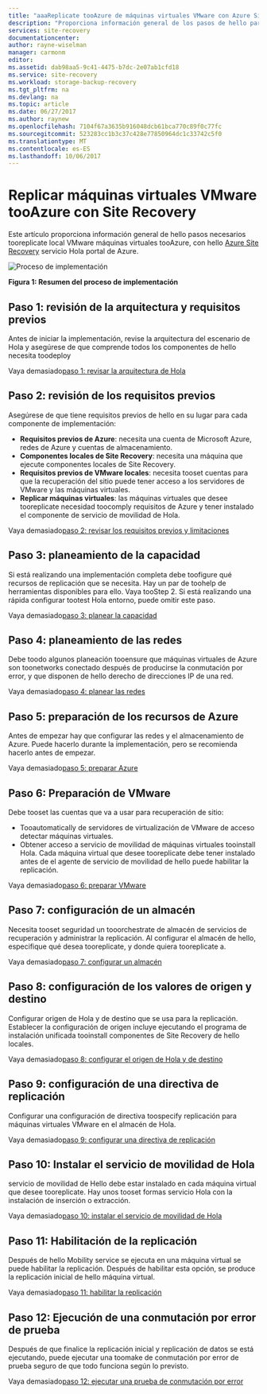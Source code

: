 ```yaml
---
title: "aaaReplicate tooAzure de máquinas virtuales VMware con Azure Site Recovery | Documentos de Microsoft"
description: "Proporciona información general de los pasos de hello para la replicación de las cargas de trabajo que se ejecutan en máquinas virtuales VMware tooAzure"
services: site-recovery
documentationcenter: 
author: rayne-wiselman
manager: carmonm
editor: 
ms.assetid: dab98aa5-9c41-4475-b7dc-2e07ab1cfd18
ms.service: site-recovery
ms.workload: storage-backup-recovery
ms.tgt_pltfrm: na
ms.devlang: na
ms.topic: article
ms.date: 06/27/2017
ms.author: raynew
ms.openlocfilehash: 7104f67a3635b916048dcb61bca770c89f0c77fc
ms.sourcegitcommit: 523283cc1b3c37c428e77850964dc1c33742c5f0
ms.translationtype: MT
ms.contentlocale: es-ES
ms.lasthandoff: 10/06/2017
---
```

# <a name="replicate-vmware-vms-tooazure-with-site-recovery"></a>Replicar máquinas virtuales VMware tooAzure con Site Recovery

Este artículo proporciona información general de hello pasos necesarios tooreplicate local VMware máquinas virtuales tooAzure, con hello [Azure Site Recovery](site-recovery-overview.md) servicio Hola portal de Azure.


![Proceso de implementación](./media/vmware-walkthrough-overview/vmware-to-azure-process.png)

**Figura 1: Resumen del proceso de implementación**

## <a name="step-1-review-architecture-and-prerequisites"></a>Paso 1: revisión de la arquitectura y requisitos previos

Antes de iniciar la implementación, revise la arquitectura del escenario de Hola y asegúrese de que comprende todos los componentes de hello necesita toodeploy

Vaya demasiado[paso 1: revisar la arquitectura de Hola](vmware-walkthrough-architecture.md)


## <a name="step-2-review-prerequisites"></a>Paso 2: revisión de los requisitos previos

Asegúrese de que tiene requisitos previos de hello en su lugar para cada componente de implementación:

- **Requisitos previos de Azure**: necesita una cuenta de Microsoft Azure, redes de Azure y cuentas de almacenamiento.
- **Componentes locales de Site Recovery**: necesita una máquina que ejecute componentes locales de Site Recovery.
- **Requisitos previos de VMware locales**: necesita tooset cuentas para que la recuperación del sitio puede tener acceso a los servidores de VMware y las máquinas virtuales.
- **Replicar máquinas virtuales**: las máquinas virtuales que desee tooreplicate necesidad toocomply requisitos de Azure y tener instalado el componente de servicio de movilidad de Hola.

Vaya demasiado[paso 2: revisar los requisitos previos y limitaciones](vmware-walkthrough-prerequisites.md)

## <a name="step-3-plan-capacity"></a>Paso 3: planeamiento de la capacidad

Si está realizando una implementación completa debe toofigure qué recursos de replicación que se necesita. Hay un par de toohelp de herramientas disponibles para ello. Vaya tooStep 2. Si está realizando una rápida configurar tootest Hola entorno, puede omitir este paso.

Vaya demasiado[paso 3: planear la capacidad](vmware-walkthrough-capacity.md)

## <a name="step-4-plan-networking"></a>Paso 4: planeamiento de las redes

Debe toodo algunos planeación tooensure que máquinas virtuales de Azure son toonetworks conectado después de producirse la conmutación por error, y que disponen de hello derecho de direcciones IP de una red.

Vaya demasiado[paso 4: planear las redes](vmware-walkthrough-network.md)

##  <a name="step-5-prepare-azure-resources"></a>Paso 5: preparación de los recursos de Azure

Antes de empezar hay que configurar las redes y el almacenamiento de Azure. Puede hacerlo durante la implementación, pero se recomienda hacerlo antes de empezar.

Vaya demasiado[paso 5: preparar Azure](vmware-walkthrough-prepare-azure.md)


## <a name="step-6-prepare-vmware"></a>Paso 6: Preparación de VMware

Debe tooset las cuentas que va a usar para recuperación de sitio:

- Tooautomatically de servidores de virtualización de VMware de acceso detectar máquinas virtuales.
- Obtener acceso a servicio de movilidad de máquinas virtuales tooinstall Hola. Cada máquina virtual que desee tooreplicate debe tener instalado antes de el agente de servicio de movilidad de hello puede habilitar la replicación.

Vaya demasiado[paso 6: preparar VMware](vmware-walkthrough-prepare-vmware.md)

## <a name="step-7-set-up-a-vault"></a>Paso 7: configuración de un almacén

Necesita tooset seguridad un tooorchestrate de almacén de servicios de recuperación y administrar la replicación. Al configurar el almacén de hello, especifique qué desea tooreplicate, y donde quiera tooreplicate a.

Vaya demasiado[paso 7: configurar un almacén](vmware-walkthrough-create-vault.md)

## <a name="step-8-configure-source-and-target-settings"></a>Paso 8: configuración de los valores de origen y destino

Configurar origen de Hola y de destino que se usa para la replicación. Establecer la configuración de origen incluye ejecutando el programa de instalación unificada tooinstall componentes de Site Recovery de hello locales.

Vaya demasiado[paso 8: configurar el origen de Hola y de destino](vmware-walkthrough-source-target.md)

## <a name="step-9-set-up-a-replication-policy"></a>Paso 9: configuración de una directiva de replicación

Configurar una configuración de directiva toospecify replicación para máquinas virtuales VMware en el almacén de Hola.

Vaya demasiado[paso 9: configurar una directiva de replicación](vmware-walkthrough-replication.md)

## <a name="step-10-install-hello-mobility-service"></a>Paso 10: Instalar el servicio de movilidad de Hola

servicio de movilidad de Hello debe estar instalado en cada máquina virtual que desee tooreplicate. Hay unos tooset formas servicio Hola con la instalación de inserción o extracción.

Vaya demasiado[paso 10: instalar el servicio de movilidad de Hola](vmware-walkthrough-install-mobility.md)

## <a name="step-11-enable-replication"></a>Paso 11: Habilitación de la replicación

Después de hello Mobility service se ejecuta en una máquina virtual se puede habilitar la replicación. Después de habilitar esta opción, se produce la replicación inicial de hello máquina virtual.

Vaya demasiado[paso 11: habilitar la replicación](vmware-walkthrough-enable-replication.md)

## <a name="step-12-run-a-test-failover"></a>Paso 12: Ejecución de una conmutación por error de prueba

Después de que finalice la replicación inicial y replicación de datos se está ejecutando, puede ejecutar una toomake de conmutación por error de prueba seguro de que todo funciona según lo previsto.

Vaya demasiado[paso 12: ejecutar una prueba de conmutación por error](vmware-walkthrough-test-failover.md)
